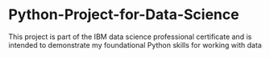 # Python-Project-for-Data-Science
This project is part of the IBM data science professional certificate and is intended to demonstrate my foundational Python skills for working with data
